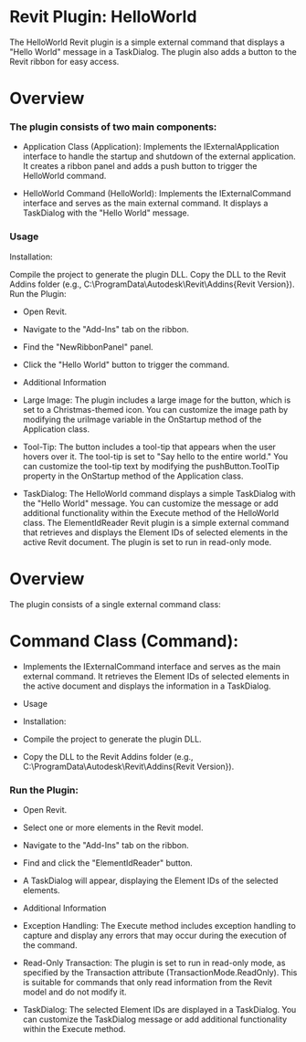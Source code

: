 # Revit Plugin: HelloWorld
The HelloWorld Revit plugin is a simple external command that displays a "Hello World" message in a TaskDialog. The plugin also adds a button to the Revit ribbon for easy access.

# Overview
### The plugin consists of two main components:

+ Application Class (Application): Implements the IExternalApplication interface to handle the startup and shutdown of the external application. It creates a ribbon panel and adds a push button to trigger the HelloWorld command.

+ HelloWorld Command (HelloWorld): Implements the IExternalCommand interface and serves as the main external command. It displays a TaskDialog with the "Hello World" message.

### Usage
Installation:

Compile the project to generate the plugin DLL.
Copy the DLL to the Revit Addins folder (e.g., C:\ProgramData\Autodesk\Revit\Addins{Revit Version}).
Run the Plugin:

+ Open Revit.
+ Navigate to the "Add-Ins" tab on the ribbon.
+ Find the "NewRibbonPanel" panel.
+ Click the "Hello World" button to trigger the command.
+ Additional Information
+ Large Image: The plugin includes a large image for the button, which is set to a Christmas-themed icon. You can customize the image path by modifying the uriImage variable in the OnStartup method of the Application class.

+ Tool-Tip: The button includes a tool-tip that appears when the user hovers over it. The tool-tip is set to "Say hello to the entire world." You can customize the tool-tip text by modifying the pushButton.ToolTip property in the OnStartup method of the Application class.

+ TaskDialog: The HelloWorld command displays a simple TaskDialog with the "Hello World" message. You can customize the message or add additional functionality within the Execute method of the HelloWorld class.
The ElementIdReader Revit plugin is a simple external command that retrieves and displays the Element IDs of selected elements in the active Revit document. The plugin is set to run in read-only mode.

# Overview
The plugin consists of a single external command class:

# Command Class (Command):

+ Implements the IExternalCommand interface and serves as the main external command. It retrieves the Element IDs of selected elements in the active document and displays the information in a TaskDialog.
+ Usage
+ Installation:

+ Compile the project to generate the plugin DLL.
+ Copy the DLL to the Revit Addins folder (e.g., C:\ProgramData\Autodesk\Revit\Addins{Revit Version}).
### Run the Plugin:

+ Open Revit.
+ Select one or more elements in the Revit model.
+ Navigate to the "Add-Ins" tab on the ribbon.
+ Find and click the "ElementIdReader" button.
+ A TaskDialog will appear, displaying the Element IDs of the selected elements.
+ Additional Information
+ Exception Handling: The Execute method includes exception handling to capture and display any errors that may occur during the execution of the command.

+ Read-Only Transaction: The plugin is set to run in read-only mode, as specified by the Transaction attribute (TransactionMode.ReadOnly). This is suitable for commands that only read information from the Revit model and do not modify it.

+ TaskDialog: The selected Element IDs are displayed in a TaskDialog. You can customize the TaskDialog message or add additional functionality within the Execute method.

